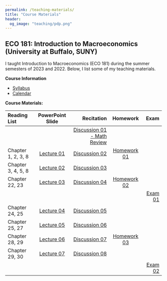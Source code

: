 ```yaml
---
permalink: /teaching-materials/
title: "Course Materials"
header: 
  og_image: "teaching/pdp.png"
---
```


##  ECO 181: Introduction to Macroeconomics (University at Buffalo, SUNY)
I taught Introduction to Macroeconomics (ECO 181) during the summer semesters of 2023 and 2022. Below, I list some of my teaching materials.

**Course Information**
- [Syllabus](/yushangw/files/pdf/teaching/Syllabus_ECO_181_Summer_2023.pdf) 
- [Calendar](/yushangw/files/pdf/teaching-materials/ECO_181_2023_Summer_Calendar.pdf)

**Course Materials:**

| Reading List | PowerPoint Slide | Recitation | Homework | Exam |
|:--------|:-------:|--------:|:-------:|--------:|
|         |         |[Discussion 01 - Math Review](/yushangw/files/pdf/teaching-materials/Discussion_Problem_Set_01.pdf) |       |    |
| Chapter 1, 2, 3, 8| [Lecture 01](/yushangw/files/pdf/teaching-materials/ECO_181___Lecture_01.pdf) | [Discussion 02](/yushangw/files/pdf/teaching-materials/Discussion_Problem_Set_02.pdf) |[Homework 01](/yushangw/files/pdf/teaching-materials/ECO_181_Summer_2023_HW01.pdf)    |      | 
| Chapter 3, 4, 5, 8| [Lecture 02](/yushangw/files/pdf/teaching-materials/ECO_181___Lecture_02.pdf) | [Discussion 03](/yushangw/files/pdf/teaching-materials/Discussion_Problem_Set_03.pdf) |       |      |
| Chapter 22, 23| [Lecture 03](/yushangw/files/pdf/teaching-materials/ECO_181___Lecture_03.pdf) | [Discussion 04](/yushangw/files/pdf/teaching-materials/Discussion_Problem_Set_04.pdf) |  [Homework 02](/yushangw/files/pdf/teaching-materials/ECO_181_Summer_2023_HW02.pdf)      |      |
|       |         |         |        |  [Exam 01](/yushangw/files/pdf/teaching-materials/ECO_181_Exam_01.pdf)    |
| Chapter 24, 25| [Lecture 04](/yushangw/files/pdf/teaching-materials/ECO_181___Lecture_04.pdf) | [Discussion 05](/yushangw/files/pdf/teaching-materials/Discussion_Problem_Set_05.pdf) |       |      |
| Chapter 25, 27| [Lecture 05](/yushangw/files/pdf/teaching-materials/ECO_181___Lecture_05.pdf) | [Discussion 06](/yushangw/files/pdf/teaching-materials/Discussion_Problem_Set_06.pdf) |       |      |
| Chapter 28, 29| [Lecture 06](/yushangw/files/pdf/teaching-materials/ECO_181___Lecture_06.pdf) | [Discussion 07](/yushangw/files/pdf/teaching-materials/Discussion_Problem_Set_07.pdf) |   [Homework 03](/yushangw/files/pdf/teaching-materials/ECO_181_Summer_2023_HW03.pdf)     |      |
| Chapter 29, 30| [Lecture 07](/yushangw/files/pdf/teaching-materials/ECO_181___Lecture_07ver2.pdf) | [Discussion 08](/yushangw/files/pdf/teaching-materials/Discussion_Problem_Set_08.pdf) |       |      |
|       |         |         |        | [Exam 02](/yushangw/files/pdf/teaching-materials/ECO_181_Exam_02.pdf) |